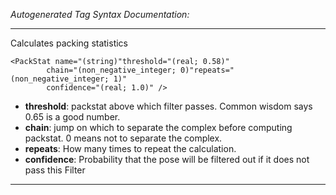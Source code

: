 _Autogenerated Tag Syntax Documentation:_

---
Calculates packing statistics

```
<PackStat name="(string)"threshold="(real; 0.58)"
        chain="(non_negative_integer; 0)"repeats="(non_negative_integer; 1)"
        confidence="(real; 1.0)" />
```

-   **threshold**: packstat above which filter passes. Common wisdom says 0.65 is a good number.
-   **chain**: jump on which to separate the complex before computing packstat. 0 means not to separate the complex.
-   **repeats**: How many times to repeat the calculation.
-   **confidence**: Probability that the pose will be filtered out if it does not pass this Filter

---
